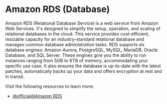 # Amazon RDS (Database)

Amazon RDS (Relational Database Service) is a web service from Amazon Web Services. It's designed to simplify the setup, operation, and scaling of relational databases in the cloud. This service provides cost-efficient, resizable capacity for an industry-standard relational database and manages common database administration tasks. RDS supports six database engines: Amazon Aurora, PostgreSQL, MySQL, MariaDB, Oracle Database, and SQL Server. These engines give you the ability to run instances ranging from 5GB to 6TB of memory, accommodating your specific use case. It also ensures the database is up-to-date with the latest patches, automatically backs up your data and offers encryption at rest and in transit.

Visit the following resources to learn more:

- [@official@Amazon RDS](https://aws.amazon.com/rds/)
